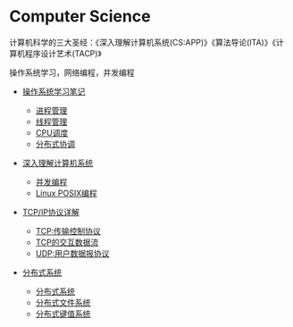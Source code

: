 # Computer Science

计算机科学的三大圣经：《深入理解计算机系统(CS:APP)》《算法导论(ITA)》《计算机程序设计艺术(TACP)》

操作系统学习，网络编程，并发编程

* [操作系统学习笔记](Operating/README.md)
   + [进程管理](Operating/ProcessManagement.md)
   + [线程管理](Operating/ThreadManagement.md)
   + [CPU调度](Operating/CpuManagement.md)
   + [分布式协调](Operating/DFS_1.md)

* [深入理解计算机系统](Concurrency/README.md)  
   + [并发编程](01.md)  
   + [Linux POSIX编程](02.md)  

* [TCP/IP协议详解](Operating/README.md)
   + [TCP:传输控制协议](Operating/tcp1.md)
   + [TCP的交互数据流](Operating/tcp2.md)
   + [UDP:用户数据报协议](Operating/udp1.md)

* [分布式系统](DistributedSystem/README.md)
   + [分布式系统](DistributedSystem/DS01.md)
   + [分布式文件系统](DistributedSystem/DS02.md)
   + [分布式键值系统](DistributedSystem/DS03.md)

